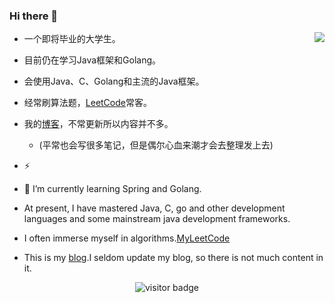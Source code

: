 ### Hi there 👋

<img align="right" src="https://github-readme-stats-ruby-one.vercel.app/api?username=WeiLaiR&show_icons=true&theme=vue">

<!-- <img  src="https://github-readme-stats-ruby-one.vercel.app/api/top-langs/?username=WeiLaiR&layout=compact&hide_border=true&langs_count=10" alt="WeiLai's Most used languages"> -->

* 一个即将毕业的大学生。
* 目前仍在学习Java框架和Golang。
* 会使用Java、C、Golang和主流的Java框架。
* 经常刷算法题，[LeetCode](https://leetcode.cn/u/weilai-/)常客。
* 我的[博客](https://baiblog.top)，不常更新所以内容并不多。
  * (平常也会写很多笔记，但是偶尔心血来潮才会去整理发上去)
* ⚡

* 🌱 I’m currently learning Spring and Golang.
* At present, I have mastered Java, C, go and other development languages and some mainstream java development frameworks.
* I often immerse myself in algorithms.[MyLeetCode](https://leetcode.cn/u/weilai-/)
* This is my [blog](https://baiblog.top/).I seldom update my blog, so there is not much content in it.


<p align="center">
  <img src="https://visitor-badge.glitch.me/badge?page_id=WeiLaiR.WeiLaiR" alt="visitor badge"/>
</p>

<!--
**cangbai12/cangbai12** is a ✨ _special_ ✨ repository because its `README.md` (this file) appears on your GitHub profile.

Here are some ideas to get you started:

- 🔭 I’m currently working on ...
- 🌱 I’m currently learning ...
- 👯 I’m looking to collaborate on ...
- 🤔 I’m looking for help with ...
- 💬 Ask me about ...
- 📫 How to reach me: ...
- 😄 Pronouns: ...
- ⚡ Fun fact: ...
-->
